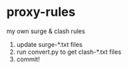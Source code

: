 # proxy-rules
my own surge &amp; clash rules

1. update surge-*.txt files
2. run convert.py to get clash-*.txt files
3. commit!
